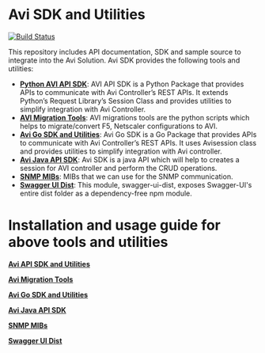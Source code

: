 # Avi SDK and Utilities

[![Build Status](https://travis-ci.org/avinetworks/sdk.svg?branch=17.1.4_pytest)](https://travis-ci.org/avinetworks/sdk)

This repository includes API documentation, SDK and sample source to integrate
into the Avi Solution. Avi SDK provides the following tools and utilities:

- **[Python AVI API SDK](./python/avi/sdk/)**: AVI API SDK is a Python Package that 
provides APIs to communicate with Avi Controller’s REST APIs. It extends Python’s Request Library’s Session Class 
and provides utilities to simplify integration with Avi Controller.
- **[AVI Migration Tools](./python/avi/migrationtools/)**: AVI migrations tools are the python 
scripts which helps to migrate/convert F5, Netscaler configurations to AVI.
- **[Avi Go SDK and Utilities](./go/)**: Avi Go SDK is a Go Package that provides APIs to communicate with
 Avi Controller’s REST APIs. It uses Avisession class and provides utilities to simplify integration with Avi 
 controller.
- **[Avi Java API SDK](./java/)**: Avi SDK is a java API which will help to creates a session for AVI
 controller and perform the CRUD operations.
- **[SNMP MIBs](./mibs/README.txt)**: MIBs that we can use for the SNMP communication.
- **[Swagger UI Dist](./swagger/)**: This module, swagger-ui-dist, exposes Swagger-UI's entire dist folder 
as a dependency-free npm module.

# Installation and usage guide for above tools and utilities

**[Avi API SDK and Utilities](./python/avi/sdk/README.md)**

**[Avi Migration Tools](./python/avi/migrationtools/README.md)**

**[Avi Go SDK and Utilities](./go/README.md)**

**[Avi Java API SDK](./java/README.md)**

**[SNMP MIBs](./mibs/README.txt)**

**[Swagger UI Dist](./swagger/README.md)**

